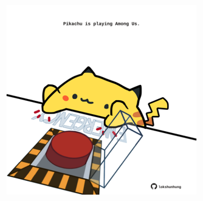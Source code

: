 <!-- built at 24/05/2021, 07:14:57 UTC -->
<p align="center">
  <img width="500" height="500" src="./ReadmeImage.svg">
</p>
